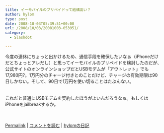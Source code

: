 ```yaml
---
title: イーモバイルのプリペイドって結構高い？
author: hylom
type: post
date: 2008-10-03T05:39:51+00:00
url: /2008/10/03/20081003-053951/
category:
  - Slashdot

---
```

今度の連休にちょっと出かけるため、通信手段を確保したいなぁ（iPhoneだけだとちょっとアレだし）と思ってイーモバイルのプリペイドを検討したのだが、公式サイトのオンラインショップだとUSBモデムが「アウトレット」でも17&#44;980円?。1万円分のチャージ付きとのことだけど、チャージの有効期限は90日しかない。そして、90日で1万円を使い切ることはたぶんない。  
</br>   
これだと普通にUSBモデムを契約したほうがよいんだろうなぁ。もしくはiPhoneをjailbreakするか。</br>  
</br> 

   [Permalink][1] |    [コメントを読む][2] |    [hylomの日記][3] 

</br>

 [1]: http://slashdot.jp/~hylom/journal/454161
 [2]: http://slashdot.jp/~hylom/journal/454161#acomments
 [3]: http://slashdot.jp/~hylom/journal/
